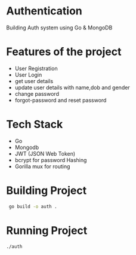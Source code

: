 # Authentication

Building Auth system using Go & MongoDB


# Features of the project
- User Registration
- User Login
- get user details
- update user details with name,dob and gender
- change password
- forgot-password  and reset password



# Tech Stack
- Go
- Mongodb
- JWT (JSON Web Token)
- bcrypt for password Hashing
- Gorilla mux for routing


 # Building Project
```sh
 go build -o auth .
 ```
 # Running Project
 ```sh
 ./auth
 ```
